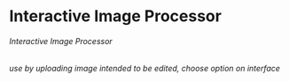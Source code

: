 # Interactive Image Processor
###### Interactive Image Processor
###### use by uploading image intended to be edited, choose option on interface
